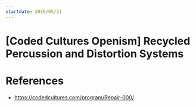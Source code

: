 ```yaml
---
startdate: 2016/05/21
---
```

# [Coded Cultures Openism] Recycled Percussion and Distortion Systems

# References
* https://codedcultures.com/program/Repair-000/
